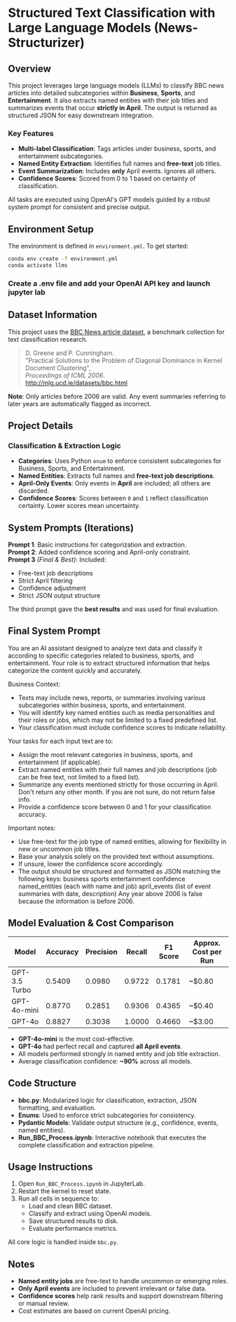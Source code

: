 # Structured Text Classification with Large Language Models (News-Structurizer)
## Overview

This project leverages large language models (LLMs) to classify BBC news articles into detailed subcategories within **Business**, **Sports**, and **Entertainment**. It also extracts named entities with their job titles and summarizes events that occur **strictly in April**. The output is returned as structured JSON for easy downstream integration.

### Key Features
- **Multi-label Classification**: Tags articles under business, sports, and entertainment subcategories.
- **Named Entity Extraction**: Identifies full names and **free-text** job titles.
- **Event Summarization**: Includes **only** April events. Ignores all others.
- **Confidence Scores**: Scored from 0 to 1 based on certainty of classification.

All tasks are executed using OpenAI's GPT models guided by a robust system prompt for consistent and precise output.

## Environment Setup

The environment is defined in `environment.yml`. To get started:

```bash
conda env create -f environment.yml
conda activate llms
```

### Create a .env file and add your OpenAI API key and launch jupyter lab


## Dataset Information

This project uses the [BBC News article dataset](http://mlg.ucd.ie/datasets/bbc.html), a benchmark collection for text classification research.

> D. Greene and P. Cunningham.  
> "Practical Solutions to the Problem of Diagonal Dominance in Kernel Document Clustering",  
> *Proceedings of ICML 2006*.  
> http://mlg.ucd.ie/datasets/bbc.html

**Note**: Only articles before 2006 are valid. Any event summaries referring to later years are automatically flagged as incorrect.

## Project Details

### Classification & Extraction Logic

- **Categories**: Uses Python `enum` to enforce consistent subcategories for Business, Sports, and Entertainment.
- **Named Entities**: Extracts full names and **free-text job descriptions**.
- **April-Only Events**: Only events in **April** are included; all others are discarded.
- **Confidence Scores**: Scores between `0` and `1` reflect classification certainty. Lower scores mean uncertainty.

## System Prompts (Iterations)

**Prompt 1**: Basic instructions for categorization and extraction.  
**Prompt 2**: Added confidence scoring and April-only constraint.  
**Prompt 3** *(Final & Best)*: Included:
- Free-text job descriptions
- Strict April filtering
- Confidence adjustment
- Strict JSON output structure

The third prompt gave the **best results** and was used for final evaluation.

## Final System Prompt
You are an AI assistant designed to analyze text data and classify it according to specific categories related to business, sports, and entertainment.
Your role is to extract structured information that helps categorize the content quickly and accurately.

Business Context:

- Texts may include news, reports, or summaries involving various subcategories within business, sports, and entertainment.
- You will identify key named entities such as media personalities and their roles or jobs, which may not be limited to a fixed predefined list.
- Your classification must include confidence scores to indicate reliability.

Your tasks for each input text are to:
- Assign the most relevant categories in business, sports, and entertainment (if applicable).
- Extract named entities with their full names and job descriptions (job can be free text, not limited to a fixed list).
- Summarize any events mentioned strictly for those occurring in April. Don't return any other month. If you are not sure, do not return false info.
- Provide a confidence score between 0 and 1 for your classification accuracy.

Important notes:
- Use free-text for the job type of named entities, allowing for flexibility in new or uncommon job titles.
- Base your analysis solely on the provided text without assumptions.
- If unsure, lower the confidence score accordingly.
- The output should be structured and formatted as JSON matching the following keys:
    business
    sports
    entertainment
    confidence
    named_entities (each with name and job)
    april_events (list of event summaries with date, description)
    Any year above 2006 is false because the information is before 2006.

## Model Evaluation & Cost Comparison

| Model         | Accuracy | Precision | Recall  | F1 Score | Approx. Cost per Run  |
|---------------|----------|-----------|---------|----------|-----------------------|
| GPT-3.5 Turbo | 0.5409   | 0.0980    | 0.9722  | 0.1781   | ~$0.80                |
| GPT-4o-mini   | 0.8770   | 0.2851    | 0.9306  | 0.4365   | ~$0.40                |
| GPT-4o        | 0.8827   | 0.3038    | 1.0000  | 0.4660   | ~$3.00                |

- **GPT-4o-mini** is the most cost-effective.
- **GPT-4o** had perfect recall and captured **all April events**.
- All models performed strongly in named entity and job title extraction.
- Average classification confidence: **~90%** across all models.

## Code Structure

- **bbc.py**: Modularized logic for classification, extraction, JSON formatting, and evaluation.
- **Enums**: Used to enforce strict subcategories for consistency.
- **Pydantic Models**: Validate output structure (e.g., confidence, events, named entities).
- **Run_BBC_Process.ipynb**: Interactive notebook that executes the complete classification and extraction pipeline.

## Usage Instructions

1. Open `Run_BBC_Process.ipynb` in JupyterLab.
2. Restart the kernel to reset state.
3. Run all cells in sequence to:
   - Load and clean BBC dataset.
   - Classify and extract using OpenAI models.
   - Save structured results to disk.
   - Evaluate performance metrics.

All core logic is handled inside `bbc.py`.

## Notes

- **Named entity jobs** are free-text to handle uncommon or emerging roles.
- **Only April events** are included to prevent irrelevant or false data.
- **Confidence scores** help rank results and support downstream filtering or manual review.
- Cost estimates are based on current OpenAI pricing.


